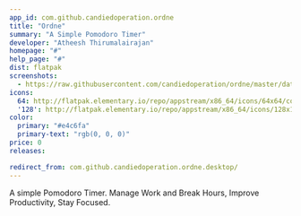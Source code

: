 ```yaml
---
app_id: com.github.candiedoperation.ordne
title: "Ordne"
summary: "A Simple Pomodoro Timer"
developer: "Atheesh Thirumalairajan"
homepage: "#"
help_page: "#"
dist: flatpak
screenshots:
  - https://raw.githubusercontent.com/candiedoperation/ordne/master/data/screenshots/ordne-light-1.png
icons:
  64: http://flatpak.elementary.io/repo/appstream/x86_64/icons/64x64/com.github.candiedoperation.ordne.png
  '128': http://flatpak.elementary.io/repo/appstream/x86_64/icons/128x128/com.github.candiedoperation.ordne.png
color:
  primary: "#e4c6fa"
  primary-text: "rgb(0, 0, 0)"
price: 0
releases:

redirect_from: com.github.candiedoperation.ordne.desktop/
---
```


A simple Pomodoro Timer. Manage Work and Break Hours, Improve Productivity, Stay Focused.